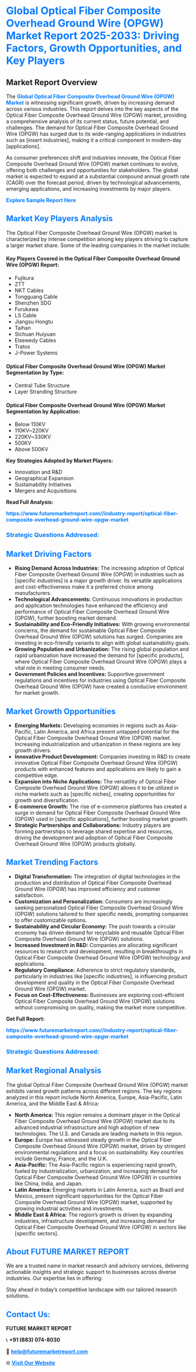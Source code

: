 <h1 style="color: #007BFF;">Global Optical Fiber Composite Overhead Ground Wire (OPGW) Market Report 2025-2033: Driving Factors, Growth Opportunities, and Key Players</h1>

<section id="overview">
<h2>Market Report Overview</h2>
<p>The <a href="https://www.futuremarketreport.com//industry-report/optical-fiber-composite-overhead-ground-wire-opgw-market" style="color: #007BFF; text-decoration: none;"><strong>Global Optical Fiber Composite Overhead Ground Wire (OPGW) Market</strong></a> is witnessing significant growth, driven by increasing demand across various industries. This report delves into the key aspects of the Optical Fiber Composite Overhead Ground Wire (OPGW) market, providing a comprehensive analysis of its current status, future potential, and challenges. The demand for Optical Fiber Composite Overhead Ground Wire (OPGW) has surged due to its wide-ranging applications in industries such as [insert industries], making it a critical component in modern-day [applications].</p>
<p>As consumer preferences shift and industries innovate, the Optical Fiber Composite Overhead Ground Wire (OPGW) market continues to evolve, offering both challenges and opportunities for stakeholders. The global market is expected to expand at a substantial compound annual growth rate (CAGR) over the forecast period, driven by technological advancements, emerging applications, and increasing investments by major players.</p>
</section>

<section id="overview">
<p><a href="https://www.futuremarketreport.com//request-sample/reportId=87950" style="color: #007BFF; text-decoration: none;"><strong>Explore Sample Report Here</strong></a></p>
</section>

<section id="key-players">
<h2 style="color: #007BFF;">Market Key Players Analysis</h2>
<p>The Optical Fiber Composite Overhead Ground Wire (OPGW) market is characterized by intense competition among key players striving to capture a larger market share. Some of the leading companies in the market include:</p>
<h4>Key Players Covered in the Optical Fiber Composite Overhead Ground Wire (OPGW) Report:</h4>
<ul><li>Fujikura</li><li>ZTT</li><li>NKT Cables</li><li>Tongguang Cable</li><li>Shenzhen SDG</li><li>Furukawa</li><li>LS Cable</li><li>Jiangsu Hongtu</li><li>Taihan</li><li>Sichuan Huiyuan</li><li>Elsewedy Cables</li><li>Tratos</li><li>J-Power Systems</li></ul>
<h4>Optical Fiber Composite Overhead Ground Wire (OPGW) Market Segmentation by Type:</h4>
<ul><li>Central Tube Structure</li><li>Layer Stranding Structure</li></ul>

<h4>Optical Fiber Composite Overhead Ground Wire (OPGW) Market Segmentation by Application:</h4>
<ul><li>Below 110KV</li><li>110KV~220KV</li><li>220KV~330KV</li><li>500KV</li><li>Above 500KV</li></ul>
<p><strong>Key Strategies Adopted by Market Players:</strong></p>
<ul>
<li>Innovation and R&D</li>
<li>Geographical Expansion</li>
<li>Sustainability Initiatives</li>
<li>Mergers and Acquisitions</li>
</ul>
</section>

<section>
<p><strong>Read Full Analysis: </strong></p><a href="https://www.futuremarketreport.com//industry-report/optical-fiber-composite-overhead-ground-wire-opgw-market" style="color: #007BFF; text-decoration: none;"><strong>https://www.futuremarketreport.com//industry-report/optical-fiber-composite-overhead-ground-wire-opgw-market</strong></a>
<h3 style="color: #007BFF;">Strategic Questions Addressed:</h3>
</section>

<section id="driving-factors">
<h2 style="color: #007BFF;">Market Driving Factors</h2>
<ul>
<li><strong>Rising Demand Across Industries:</strong> The increasing adoption of Optical Fiber Composite Overhead Ground Wire (OPGW) in industries such as [specific industries] is a major growth driver. Its versatile applications and cost-effectiveness make it a preferred choice among manufacturers.</li>
<li><strong>Technological Advancements:</strong> Continuous innovations in production and application technologies have enhanced the efficiency and performance of Optical Fiber Composite Overhead Ground Wire (OPGW), further boosting market demand.</li>
<li><strong>Sustainability and Eco-Friendly Initiatives:</strong> With growing environmental concerns, the demand for sustainable Optical Fiber Composite Overhead Ground Wire (OPGW) solutions has surged. Companies are investing in eco-friendly variants to align with global sustainability goals.</li>
<li><strong>Growing Population and Urbanization:</strong> The rising global population and rapid urbanization have increased the demand for [specific products], where Optical Fiber Composite Overhead Ground Wire (OPGW) plays a vital role in meeting consumer needs.</li>
<li><strong>Government Policies and Incentives:</strong> Supportive government regulations and incentives for industries using Optical Fiber Composite Overhead Ground Wire (OPGW) have created a conducive environment for market growth.</li>
</ul>
</section>

<section id="growth-opportunities">
<h2 style="color: #007BFF;">Market Growth Opportunities</h2>
<ul>
<li><strong>Emerging Markets:</strong> Developing economies in regions such as Asia-Pacific, Latin America, and Africa present untapped potential for the Optical Fiber Composite Overhead Ground Wire (OPGW) market. Increasing industrialization and urbanization in these regions are key growth drivers.</li>
<li><strong>Innovative Product Development:</strong> Companies investing in R&D to create innovative Optical Fiber Composite Overhead Ground Wire (OPGW) products with enhanced features and applications are likely to gain a competitive edge.</li>
<li><strong>Expansion into Niche Applications:</strong> The versatility of Optical Fiber Composite Overhead Ground Wire (OPGW) allows it to be utilized in niche markets such as [specific niches], creating opportunities for growth and diversification.</li>
<li><strong>E-commerce Growth:</strong> The rise of e-commerce platforms has created a surge in demand for Optical Fiber Composite Overhead Ground Wire (OPGW) used in [specific applications], further boosting market growth.</li>
<li><strong>Strategic Partnerships and Collaborations:</strong> Industry players are forming partnerships to leverage shared expertise and resources, driving the development and adoption of Optical Fiber Composite Overhead Ground Wire (OPGW) products globally.</li>
</ul>
</section>

<section id="trending-factors">
<h2 style="color: #007BFF;">Market Trending Factors</h2>
<ul>
<li><strong>Digital Transformation:</strong> The integration of digital technologies in the production and distribution of Optical Fiber Composite Overhead Ground Wire (OPGW) has improved efficiency and customer satisfaction.</li>
<li><strong>Customization and Personalization:</strong> Consumers are increasingly seeking personalized Optical Fiber Composite Overhead Ground Wire (OPGW) solutions tailored to their specific needs, prompting companies to offer customizable options.</li>
<li><strong>Sustainability and Circular Economy:</strong> The push towards a circular economy has driven demand for recyclable and reusable Optical Fiber Composite Overhead Ground Wire (OPGW) solutions.</li>
<li><strong>Increased Investment in R&D:</strong> Companies are allocating significant resources to research and development, resulting in breakthroughs in Optical Fiber Composite Overhead Ground Wire (OPGW) technology and applications.</li>
<li><strong>Regulatory Compliance:</strong> Adherence to strict regulatory standards, particularly in industries like [specific industries], is influencing product development and quality in the Optical Fiber Composite Overhead Ground Wire (OPGW) market.</li>
<li><strong>Focus on Cost-Effectiveness:</strong> Businesses are exploring cost-efficient Optical Fiber Composite Overhead Ground Wire (OPGW) solutions without compromising on quality, making the market more competitive.</li>
</ul>
</section>

<section>
<p><strong>Get Full Report: </strong></p><a href="https://www.futuremarketreport.com//industry-report/optical-fiber-composite-overhead-ground-wire-opgw-market" style="color: #007BFF; text-decoration: none;"><strong>https://www.futuremarketreport.com//industry-report/optical-fiber-composite-overhead-ground-wire-opgw-market</strong></a>
<h3 style="color: #007BFF;">Strategic Questions Addressed:</h3>
</section>


<section id="regional-analysis">
<h2 style="color: #007BFF;">Market Regional Analysis</h2>
<p>The global Optical Fiber Composite Overhead Ground Wire (OPGW) market exhibits varied growth patterns across different regions. The key regions analyzed in this report include North America, Europe, Asia-Pacific, Latin America, and the Middle East & Africa:</p>
<ul>
<li><strong>North America:</strong> This region remains a dominant player in the Optical Fiber Composite Overhead Ground Wire (OPGW) market due to its advanced industrial infrastructure and high adoption of new technologies. The U.S. and Canada are leading markets in this region.</li>
<li><strong>Europe:</strong> Europe has witnessed steady growth in the Optical Fiber Composite Overhead Ground Wire (OPGW) market, driven by stringent environmental regulations and a focus on sustainability. Key countries include Germany, France, and the U.K.</li>
<li><strong>Asia-Pacific:</strong> The Asia-Pacific region is experiencing rapid growth, fueled by industrialization, urbanization, and increasing demand for Optical Fiber Composite Overhead Ground Wire (OPGW) in countries like China, India, and Japan.</li>
<li><strong>Latin America:</strong> Emerging markets in Latin America, such as Brazil and Mexico, present significant opportunities for the Optical Fiber Composite Overhead Ground Wire (OPGW) market, supported by growing industrial activities and investments.</li>
<li><strong>Middle East & Africa:</strong> The region’s growth is driven by expanding industries, infrastructure development, and increasing demand for Optical Fiber Composite Overhead Ground Wire (OPGW) in sectors like [specific sectors].</li>
</ul>
</section>

<footer>
<h2 style="color: #007BFF;">About FUTURE MARKET REPORT</h2>
<p>We are a trusted name in market research and advisory services, delivering actionable insights and strategic support to businesses across diverse industries. Our expertise lies in offering:</p>

<p>Stay ahead in today’s competitive landscape with our tailored research solutions.</p>

<h2 style="color: #007BFF;">Contact Us:</h2>
<p><strong>FUTURE MARKET REPORT</strong></p>
<p>📞 <strong>+91 (883) 074-8030</strong></p>
<p>📧 <strong><a href="mailto:help@futuremarketreport.com" style="color: #007BFF;">help@futuremarketreport.com</a></strong></p>
<p>🌐 <strong><a href="https://www.futuremarketreport.com/" style="color: #007BFF;">Visit Our Website</a></strong></p>
</footer>